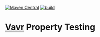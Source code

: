[![Maven Central](https://maven-badges.herokuapp.com/maven-central/io.vavr/vavr-test/badge.png)](https://maven-badges.herokuapp.com/maven-central/io.vavr/vavr-test)
[![build](https://github.com/vavr-io/vavr-test/actions/workflows/build.yml/badge.svg)](https://github.com/vavr-io/vavr-test/actions/workflows/build.yml)

# [Vavr](https://vavr.io/) Property Testing
